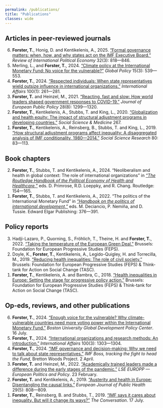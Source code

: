 ```yaml
---
permalink: /publications/
title: "Publications"
classes: wide
---
```


## Articles in peer-reviewed journals

<ol reversed>

<li> <b>Forster, T.</b>, Honig, D. and Kentikelenis, A., 2025. <a href = "http://dx.doi.org/10.1080/09692290.2024.2441136">“Formal governance matters: when, how, and why states act on the IMF Executive Board.”</a> <i>Review of International Political Economy</i> 32(3): 818—846.</li>

<li> Merling, L., and <b>Forster, T.</b>, 2024. <a href = "https://doi.org/10.1111/1758-5899.13367">“Climate policy at the International Monetary Fund: No voice for the vulnerable?”</a> <i>Global Policy</i> 15(3): 539—553.</li>

<li> <b>Forster, T.</b>, 2024. <a href = "https://doi.org/10.1093/ia/iiad226">“Respected individuals: When state representatives wield outsize influence in international organizations.”</a> <i>International Affairs</i> 100(1): 261—281. </li>

<li> <b>Forster, T.</b> and Heinzel, M., 2021. <a href = "https://doi.org/10.1080/13501763.2021.1942157">“Reacting, fast and slow: How world leaders shaped government responses to COVID-19.”</a> <i>Journal of European Public Policy</i> 28(8): 1299—1320. </li>

<li> <b>Forster, T.</b>, Kentikelenis, A., Stubbs, T. and King, L., 2020. <a href = "https://doi.org/10.1016/j.socscimed.2019.112496">“Globalization and health equity: The impact of structural adjustment programs in developing countries.”</a> <i>Social Science & Medicine</i> 267. </li>

<li> <b>Forster, T.</b>, Kentikelenis, A., Reinsberg, B., Stubbs, T. and King, L., 2019. <a href = "https://doi.org/10.1016/j.ssresearch.2019.01.001">“How structural adjustment programs affect inequality: A disaggregated analysis of IMF conditionality, 1980—2014.”</a> <i>Social Science Research</i> 80: 83—113. </li>

</ol>

## Book chapters

<ol reversed>

<li> <b>Forster, T.</b>, Stubbs, T. and Kentikelenis, A., 2024. “Neoliberalism and health in global context: The role of international organizations” in <a href = "https://www.routledge.com/The-Routledge-Handbook-of-the-Political-Economy-of-Health-and-Healthcare/Primrose-Loeppky-Chang/p/book/9780367861360"><i>“The Routledge Handbook of the Political Economy of Health and Healthcare,”</i></a> eds. D. Primrose, R.D. Loeppky, and R. Chang. Routledge: 154—165.</li>

<li> <b>Forster, T.</b>, Stubbs, T. and Kentikelenis, A., 2022. “The politics of the International Monetary Fund” in <a href = "https://www.e-elgar.com/shop/gbp/handbook-on-the-politics-of-international-development-9781839101908.html"><i>“Handbook on the politics of international development,”</i></a> eds. M. Deciancio, P. Nemiña, and D. Tussie. Edward Elgar Publishing: 376—391. </li>

</ol>

## Policy reports

<ol reversed>

<li> Hadji-Lazaro, P., Quorning, S., Fröhlich, T., Theine, H. and <b>Forster, T.</b>, 2022. <a href = "https://www.feps-europe.eu/resources/publications/842:taking-the-temperature-of-the-eu-green-deal.html">“Taking the temperature of the European Green Deal.”</a> Brussels: Foundation for European Progressive Studies (FEPS). </li>

<li> Doyle, K., <b>Forster, T.</b>, Kentikelenis, A., Legido-Quigley, H. and Torrecilla, M., 2019. <a href = "https://www.tasc.ie/assets/files/pdf/1953_tasc_health__inequalities_report_2019-final.pdf">“Reducing health inequalities: The role of civil society.”</a> Brussels: Foundation for European Progressive Studies (FEPS) & Think-tank for Action on Social Change (TASC). </li>

<li> <b>Forster, T.</b>, Kentikelenis, A. and Bambra, C., 2018. <a href = "https://refubium.fu-berlin.de/handle/fub188/23222">“Health inequalities in Europe: Setting the stage for progressive policy action.”</a> Brussels: Foundation for European Progressive Studies (FEPS) & Think-tank for Action on Social Change (TASC). </li>

</ol>


## Op-eds, reviews, and other publications

<ol reversed>

<li> <b>Forster, T.</b>, 2024. <a href = "https://www.bu.edu/gdp/2024/07/16/enough-voice-for-the-vulnerable-why-climate-vulnerable-countries-need-more-voting-power-within-the-international-monetary-fund/">“Enough voice for the vulnerable? Why climate-vulnerable countries need more voting power within the International Monetary Fund.”</a> <i>Boston University Global Development Policy Center</i>. 16 July. </li>

<li> <b>Forster, T.</b>, 2024. <a href = "https://doi.org/10.1093/ia/iiae084">“International organizations and research methods: An introduction.”</a> <i>International Affairs</i> 100(3): 1303—1304. </li>

<li> <b>Forster, T.</b>, 2024. <a href = "https://imfboss.com/2024/04/02/imf-governance-and-decision-making-why-we-need-to-talk-about-state-representatives/">“IMF governance and decision-making: Why we need to talk about state representatives.”</a> <i>IMF Boss, tracking the fight to head the Fund</i>, Bretton Woods Project. 2 April. </li>

<li> <b>Forster, T.</b> and Heinzel, M., 2022. <a href = "https://blogs.lse.ac.uk/europpblog/2022/02/23/academically-trained-leaders-made-a-difference-during-the-early-stages-of-the-pandemic/">“Academically trained leaders made a difference during the early stages of the pandemic.”</a> <i>LSE EUROPP — European Politics and Policy</i>. 23 February. </li>

<li> <b>Forster, T.</b> and Kentikelenis, A., 2019. <a href = "https://doi.org/10.1093/eurpub/cky249">“Austerity and health in Europe: Disentangling the causal links.”</a> <i>European Journal of Public Health</i> 29(5): 808—809. </li>

<li> <b>Forster, T.</b>, Reinsberg, B. and Stubbs, T., 2019. <a href = "http://theconversation.com/imf-says-it-cares-about-inequality-but-will-it-change-its-ways-120105">“IMF says it cares about inequality. But will it change its ways?”</a> <i>The Conversation</i>. 17 July. </li>

</ol>
